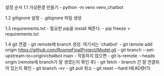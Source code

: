 설정 순서
1.1 가상환경 만들기 
    - python -m venv venv_chatbot

1.2 gitignore 설정 
    - .gitignore 파일 생성

1.3 requirements.txt
    - 필요한 pip을 install 해준다. - pip freeze > requirements.txt

1.4 git 연결 
    - git remote에 branch 생성: 여기서는 'chatbot' 
    - git remote add origin https://github.com/RoomeFinalProject/Model.git 
    - git branch --set-upstream-to=origin/chatbot main 
        - 작동하지 않으면 - git ls-remote --heads origin (remote에 branch가 잘 생겼는지 확인 후) 
    - git fetch 
    - branch 간 잘 연결되어 있는지 확인 - git branch -vv
    - git pull 취소
        - git reset --hard HEAD@{1}